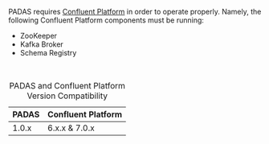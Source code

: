 PADAS requires [Confluent Platform](https://www.confluent.io) in order to operate properly.  Namely, the following Confluent Platform components must be running:
- ZooKeeper
- Kafka Broker
- Schema Registry

<br>
<table class="table table-striped w-50 caption-top">
  <caption>PADAS and Confluent Platform Version Compatibility</caption>
  <thead>
    <tr>
      <th scope="col">PADAS</th>
      <th scope="col">Confluent Platform</th>
    </tr>
  </thead>
  <tbody>
    <tr>
      <td>1.0.x</td>
      <td>6.x.x & 7.0.x</td>
    </tr>
  </tbody>
</table>